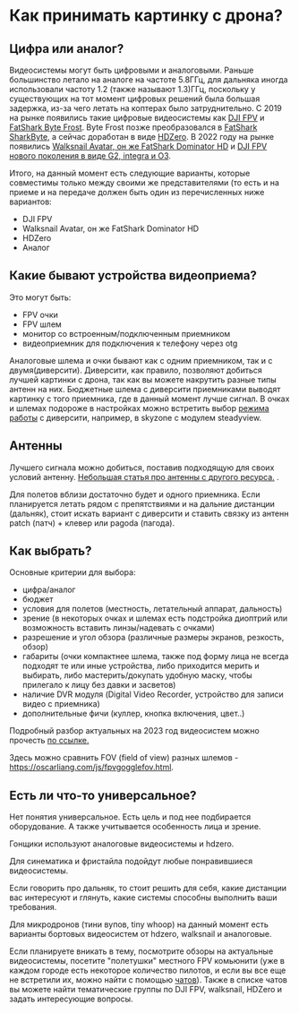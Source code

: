 # Как принимать картинку с дрона?

## Цифра или аналог?

Видеосистемы могут быть цифровыми и аналоговыми. Раньше большинство летало на аналоге на частоте 5.8ГГц, для дальняка иногда использовали частоту 1.2 (также называют 1.3)ГГц, поскольку у существующих на тот момент цифровых решений была большая задержка, из-за чего летать на коптерах было затруднительно. С 2019 на рынке появились такие цифровые видеосистемы как [DJI FPV](https://oscarliang.com/dji-digital-fpv-system/) и [FatShark Byte Frost](https://oscarliang.com/fatshark-byte-frost-hd-fpv-system/). Byte Frost позже преобразовался в [FatShark SharkByte](https://oscarliang.com/fatshark-shark-byte/), а сейчас доработан в виде [HDZero](https://oscarliang.com/hdzero-digital-fpv-system/). В 2022 году на рынке появились [Walksnail Avatar, он же FatShark Dominator HD](https://oscarliang.com/setup-avatar-fpv-system/) и [DJI FPV нового поколения в виде G2, integra и O3](https://oscarliang.com/dji-o3-air-unit-fpv-goggles-2/).

Итого, на данный момент есть следующие варианты, которые совместимы только между своими же представителями (то есть и на приеме и на передаче должен быть один из перечисленных ниже вариантов:
* DJI FPV
* Walksnail Avatar, он же FatShark Dominator HD
* HDZero
* Аналог

## Какие бывают устройства видеоприема?

Это могут быть:

- FPV очки
- FPV шлем
- монитор со встроенным/подключенным приемником
- видеоприемник для подключения к телефону через otg

Аналоговые шлема и очки бывают как с одним приемником, так и с двумя(диверсити). Диверсити, как правило, позволяют добиться лучшей картинки с дрона, так как вы можете накрутить разные типы антенн на них.
Бюджетные шлема с диверсити приемниками выводят картинку с того приемника, где в данный момент лучше сигнал. В очках и шлемах подороже в настройках можно встретить выбор [режима работы](https://propwashservice.ru/settings/skyzone.html) с диверсити, например, в skyzone с модулем steadyview.

## Антенны

Лучшего сигнала можно добиться, поставив подходящую для своих условий антенну. [Небольшая статья про антенны с другого ресурса.](https://profpv.ru/fpv-antenny-chto-eto-takoe-kak-rabotayut-i-k/) .

Для полетов вблизи достаточно будет и одного приемника. Если планируется летать рядом с препятствиями и на дальние дистанции (дальняк), стоит искать вариант с диверсити и ставить связку из антенн patch (патч) + клевер или pagoda (пагода).

## Как выбрать?

Основные критерии для выбора:

- цифра/аналог
- бюджет
- условия для полетов (местность, летательный аппарат, дальность)
- зрение (в некоторых очках и шлемах есть подстройка диоптрий или возможность вставить линзы/надевать с очками)
- разрешение и угол обзора (различные размеры экранов, резкость, обзор)
- габариты (очки компактнее шлема, также под форму лица не всегда подходят те или иные устройства, либо приходится мерить и выбирать, либо мастерить/докупать удобную маску, чтобы прилегало к лицу без давки и засветов)
- наличие DVR модуля (Digital Video Recorder, устройство для записи видео с приемника)
- дополнительные фичи (куллер, кнопка включения, цвет..)

Подробный разбор актуальных на 2023 год видеосистем можно прочесть [по ссылке.](https://oscarliang.com/fpv-system/)

Здесь можно сравнить FOV (field of view) разных шлемов - https://oscarliang.com/js/fpvgogglefov.html.

## Есть ли что-то универсальное?

Нет понятия универсальное. Есть цель и под нее подбирается оборудование. А также учитывается особенность лица и зрение.

Гонщики используют аналоговые видеосистемы и hdzero.

Для синематика и фристайла подойдут любые понравившиеся видеосистемы.

Если говорить про дальняк, то стоит решить для себя, какие дистанции вас интересуют и глянуть, какие системы способны выполнить ваши требования.

Для микродронов (тини вупов, tiny whoop) на данный момент есть варианты бортовых видеосистем от hdzero, walksnail и аналоговые.

Если планируете вникать в тему, посмотрите обзоры на актуальные видеосистемы, посетите "полетушки" местного FPV комьюнити (уже в каждом городе есть некоторое количество пилотов, и если вы все еще не встретили их, можно найти с помощью [чатов](https://propwashservice.ru/community/chats.html)). Также в списке чатов вы можете найти тематические группы по DJI FPV, walksnail, HDZero и задать интересующие вопросы.
